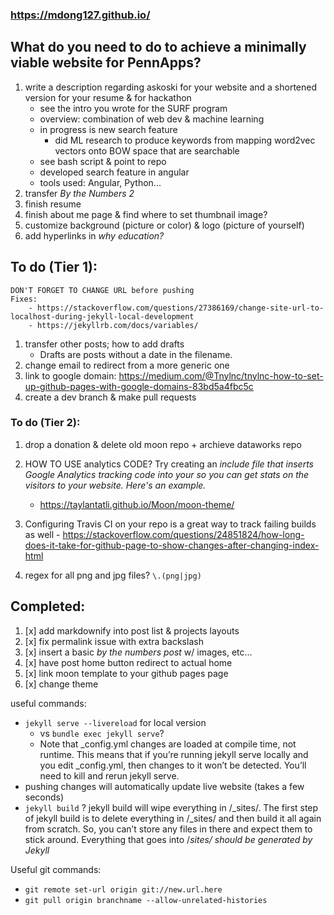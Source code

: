 ### https://mdong127.github.io/

## What do you need to do to achieve a minimally viable website for PennApps?

1. write a description regarding askoski for your website and a shortened version for your resume & for hackathon
	- see the intro you wrote for the SURF program
	- overview: combination of web dev & machine learning
	- in progress is new search feature 
		- did ML research to produce keywords from mapping word2vec vectors onto BOW space that are searchable
	- see bash script & point to repo
	- developed search feature in angular
	- tools used: Angular, Python...
1. transfer *By the Numbers 2*
1. finish resume
1. finish about me page & find where to set thumbnail image?
1. customize background (picture or color) & logo (picture of yourself)
1. add hyperlinks in *why education?*

## To do (Tier 1): 

	DON'T FORGET TO CHANGE URL before pushing
	Fixes: 
		- https://stackoverflow.com/questions/27386169/change-site-url-to-localhost-during-jekyll-local-development
		- https://jekyllrb.com/docs/variables/

1. transfer other posts; how to add drafts
	- Drafts are posts without a date in the filename. 
1. change email to redirect from a more generic one
1. link to google domain: https://medium.com/@Tnylnc/tnylnc-how-to-set-up-github-pages-with-google-domains-83bd5a4fbc5c 
1. create a dev branch & make pull requests

### To do (Tier 2): 

1. drop a donation & delete old moon repo + archieve dataworks repo

1. HOW TO USE analytics CODE? Try creating an _include file that inserts Google Analytics tracking code into your <head> so you can get stats on the visitors to your website. Here's an example._
	- https://taylantatli.github.io/Moon/moon-theme/

1. Configuring Travis CI on your repo is a great way to track failing builds as well - https://stackoverflow.com/questions/24851824/how-long-does-it-take-for-github-page-to-show-changes-after-changing-index-html

1. regex for all png and jpg files?  `\.(png|jpg)`

## Completed: 
1. [x] add markdownify into post list & projects layouts
1. [x] fix permalink issue with extra backslash 
1. [x] insert a basic _by the numbers post_ w/ images, etc... 
1. [x] have post home button redirect to actual home
1. [x] link moon template to your github pages page 
1. [x] change theme

useful commands:

- `jekyll serve --livereload` for local version 
	- vs `bundle exec jekyll serve`? 
	- Note that _config.yml changes are loaded at compile time, not runtime. This means that if you’re running jekyll serve locally and you edit _config.yml, then changes to it won’t be detected. You’ll need to kill and rerun jekyll serve.
- pushing changes will automatically update live website (takes a few seconds)
- `jekyll build` ? 
	jekyll build will wipe everything in /_sites/. The first step of jekyll build is to delete everything in /_sites/ and then build it all again from scratch. So, you can’t store any files in there and expect them to stick around. Everything that goes into /_sites/ should be generated by Jekyll_

Useful git commands:
- `git remote set-url origin git://new.url.here`
- `git pull origin branchname --allow-unrelated-histories`


